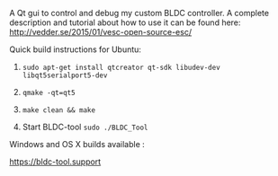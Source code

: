 A Qt gui to control and debug my custom BLDC controller. A complete description and tutorial about how to use it can be found here: http://vedder.se/2015/01/vesc-open-source-esc/

Quick build instructions for Ubuntu:

1. `sudo apt-get install qtcreator qt-sdk libudev-dev libqt5serialport5-dev`

2. `qmake -qt=qt5`

3. `make clean && make`

4. Start BLDC-tool `sudo ./BLDC_Tool`

Windows and OS X builds available :

https://bldc-tool.support
